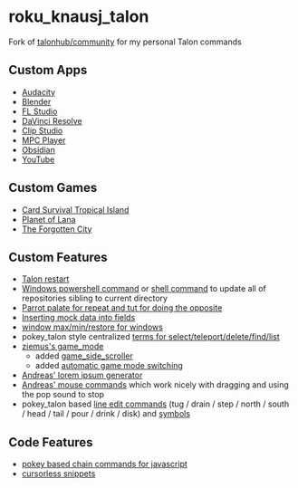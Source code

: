 # roku_knausj_talon

Fork of [talonhub/community](https://github.com/talonhub/community) for my personal Talon commands

## Custom Apps
- [Audacity](apps/audacity/audacity.talon)
- [Blender](apps/blender/blender.talon)
- [FL Studio](apps/flstudio/fl_studio.talon)
- [DaVinci Resolve](apps/davinci_resolve/davinci_resolve.talon)
- [Clip Studio](apps/clipstudio/clipstudio.talon)
- [MPC Player](apps/mpc/mpc.talon)
- [Obsidian](apps/obsidian/obsidian.talon)
- [YouTube](web/youtube.talon)

## Custom Games
- [Card Survival Tropical Island](games/card_survival_tropical_island.talon)
- [Planet of Lana](games/planet_of_lana.talon)
- [The Forgotten City](games/planet_of_lana.talon)

## Custom Features
- [Talon restart](plugin/talon_helpers/talon_helpers.py)
- [Windows powershell command](update-repos.ps1) or [shell command](update-repos.sh) to update all of repositories sibling to current directory
- [Parrot palate for repeat and tut for doing the opposite](custom/parrot.py)
- [Inserting mock data into fields](plugin/mock_data/mock_data.talon)
- [window max/min/restore for windows](core/windows_and_tabs/window_and_tabs_win_roku.py)
- pokey_talon style centralized [terms for select/teleport/delete/find/list](core/terms_roku.py)
- [ziemus's game_mode](https://github.com/ziemus/knausj_talon/tree/main/core/modes/game_modehttps://github.com/ziemus/knausj_talon/tree/main/core/modes/game_mode)
  - added [game_side_scroller](core/modes/game_mode/controls/control_scheme/game_side_scroller.py)
  - added [automatic game mode switching](games/automatic_game_mode.py)
- [Andreas' lorem ipsum generator](plugin/lorem_ipsum/)
- [Andreas' mouse commands](plugin/mouse/mouse.py) which work nicely with dragging and using the pop sound to stop
- pokey_talon based [line edit commands](core/edit/edit_roku.talon) (tug / drain / step / north / south / head / tail / pour / drink / disk) and [symbols](plugin/symbols/symbols.talon)

## Code Features
- [pokey based chain commands for javascript](lang/javascript/javascript.talon)
- [cursorless snippets](cursorless-snippets/)
